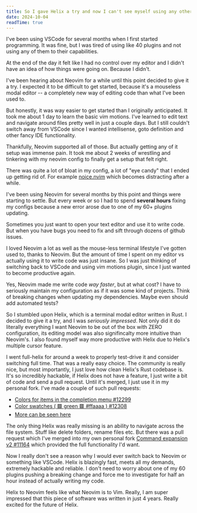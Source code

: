 ```yaml
---
title: So I gave Helix a try and now I can't see myself using any other text editor
date: 2024-10-04
readTime: true
---
```


I've been using VSCode for several months when I first started programming. It was fine, but I was tired of using like 40 plugins and not using any of them to their capabilities.

<!--more-->

At the end of the day it felt like I had no control over my editor and I didn't have an idea of how things were going on. Because I didn't.

I've been hearing about Neovim for a while until this point decided to give it a try. I expected it to be difficult to get started, because it's a mouseless modal editor -- a completely new way of editing code than what I've been used to.

But honestly, it was way easier to get started than I originally anticipated. It took me about 1 day to learn the basic vim motions. I've learned to edit text and navigate around files pretty well in just a couple days. But I still couldn't switch away from VSCode since I wanted intellisense, goto definition and other fancy IDE functionality.

Thankfully, Neovim supported all of those. But actually getting any of it setup was immense pain. It took me about 2 weeks of wrestling and tinkering with my neovim config to finally get a setup that felt right.

There was quite a lot of bloat in my config, a lot of "eye candy" that I ended up getting rid of. For example [noice.nvim](https://github.com/folke/noice.nvim) which becomes distracting after a while.

I've been using Neovim for several months by this point and things were starting to settle. But every week or so I had to spend **several hours** fixing my configs because a new error arose due to one of my 60+ plugins updating.

Sometimes you just want to open your text editor and use it to write code. But when you have bugs you need to fix and sift through dozens of github issues.

I loved Neovim a lot as well as the mouse-less terminal lifestyle I've gotten used to, thanks to Neovim. But the amount of time I spent on my editor vs actually using it to write code was just insane. So I was just thinking of switching back to VSCode and using vim motions plugin, since I just wanted to become productive again.

Yes, Neovim made me write code _way faster_, but at what cost? I have to seriously maintain my configuration as if it was some kind of projects. Think of breaking changes when updating my dependencies. Maybe even should add automated tests?

So I stumbled upon Helix, which is a terminal modal editor written in Rust. I decided to give it a try, and I was _seriously impressed_. Not only did it do literally everything I want Neovim to be out of the box with ZERO configuration, its editing model was also signifincalty more intuitive than Neovim's. I also found myself way more productive with Helix due to Helix's multiple cursor feature.

I went full-helix for around a week to properly test-drive it and consider switching full time. That was a really easy choice. The community is really nice, but most importantly, I just love how clean Helix's Rust codebase is. It's so incredibly hackable, if Helix does not have a feature, I just write a bit of code and send a pull request. Until it's merged, I just use it in my personal fork. I've made a couple of such pull requests:

- [Colors for items in the completion menu #12299](https://github.com/helix-editor/helix/pull/12299)
- [Color swatches ( 🟩 green 🟥 #ffaaaa ) #12308](https://github.com/helix-editor/helix/pull/12308)
- [More can be seen here](https://github.com/helix-editor/helix/pulls?q=is%3Apr+author%3ANikitaRevenco+is%3Aclosed+is%3Amerged)

The only thing Helix was really missing is an ability to navigate across the file system. Stuff like delete folders, rename files etc. But there was a pull request which I've merged into my own personal fork [Command expansion v2 #11164](https://github.com/helix-editor/helix/pull/11164) which provided the full functionality I'd want.

Now I really don't see a reason why I would ever switch back to Neovim or something like VSCode. Helix is blazingly fast, meets all my demands, extremely hackable and reliable. I don't need to worry about one of my 60 plugins pushing a breaking change and force me to investigate for half an hour instead of actually writing my code.

Helix to Neovim feels like what Neovim is to Vim. Really, I am super impressed that this piece of software was written in just 4 years. Really excited for the future of Helix.
